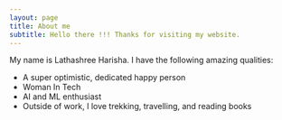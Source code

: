 ```yaml
---
layout: page
title: About me
subtitle: Hello there !!! Thanks for visiting my website.
---
```


My name is Lathashree Harisha. I have the following amazing qualities:

- A super optimistic, dedicated happy person
- Woman In Tech
- AI and ML enthusiast
- Outside of work, I love trekking, travelling, and reading books


